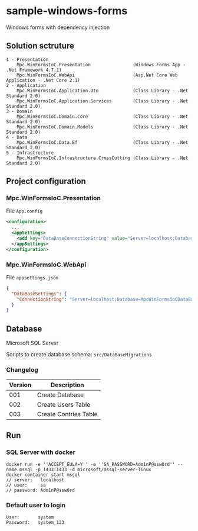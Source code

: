 # sample-windows-forms
Windows forms with dependency injection

## Solution sctruture

```text
1 - Presentation
    Mpc.WinFormsIoC.Presentation                (Windows Forms App - .Net Framework 4.7.1)
    Mpc.WinFormsIoC.WebApi                      (Asp.Net Core Web Application - .Net Core 2.1)
2 - Application
    Mpc.WinFormsIoC.Application.Dto             (Class Library - .Net Standard 2.0)
    Mpc.WinFormsIoC.Application.Services        (Class Library - .Net Standard 2.0)
3 - Domain
    Mpc.WinFormsIoC.Domain.Core                 (Class Library - .Net Standard 2.0)
    Mpc.WinFormsIoC.Domain.Models               (Class Library - .Net Standard 2.0)
4 - Data
    Mpc.WinFormsIoC.Data.Ef                     (Class Library - .Net Standard 2.0)
5 - Infrastructure
    Mpc.WinFormsIoC.Infrastructure.CrossCutting (Class Library - .Net Standard 2.0)
```

## Project configuration

### Mpc.WinFormsIoC.Presentation

File `App.config`

```xml
<configuration>
  ...
  <appSettings>
    <add key="DataBaseConnectionString" value="Server=localhost;Database=MpcWinFormsIoCDataBase;User Id=MpcWinFormsIoCUser;Password=Mpc123" />
  </appSettings>
</configuration>
```

### Mpc.WinFormsIoC.WebApi

File `appsettings.json`

```json
{
  "DataBaseSettings": {
    "ConnectionString": "Server=localhost;Database=MpcWinFormsIoCDataBase;User Id=MpcWinFormsIoCUser;Password=Mpc123"
  }
}
```

## Database

Microsoft SQL Server

Scripts to create database schema: `src/DataBaseMigrations`

### Changelog

| Version | Description                                   |
| --------| --------------------------------------------- |
| 001     | Create Database                               |
| 002     | Create Users Table                            |
| 003     | Create Contries Table                         |

## Run

### SQL Server with docker

```
docker run -e ''ACCEPT_EULA=Y'' -e ''SA_PASSWORD=Adm1nP@ssw0rd'' --name mssql -p 1433:1433 -d microsoft/mssql-server-linux
docker container start mssql
// server:   localhost
// user:     sa
// password: Adm1nP@ssw0rd
```

### Default user to login

```
User:       system
Password:   system_123
```